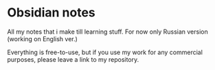 # Obsidian notes

All my notes that i make till learning stuff.
For now only Russian version (working on English ver.)

Everything is free-to-use, but if you use my work for any commercial purposes, please leave a link to my repository.
